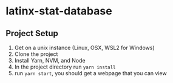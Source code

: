 # latinx-stat-database

## Project Setup

1. Get on a unix instance (Linux, OSX, WSL2 for Windows)
2. Clone the project
3. Install Yarn, NVM, and Node
4. In the project directory run `yarn install`
5. run `yarn start`, you should get a webpage that you can view
